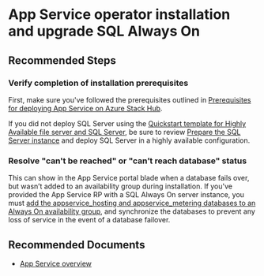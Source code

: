 <properties
    pageTitle="App Service operator installation and upgrade SQL Always On"
    description="App Service operator installation and upgrade SQL Always On"
    service="microsoft.azurestack"
    resource="azurestack"
    authors="BryanLa"
    ms.author="bryanla"
    displayOrder=""
    selfHelpType="generic"
    supportTopicIds="32742870"
    resourceTags=""
    productPesIds="17136"
    cloudEnvironments="public, Fairfax, usnat, ussec"
    articleId="appserviceazurestackhub-operator-installationandupgrade-sql-always-on"
	ownershipId="StorageMediaEdge_AzureStack_Hub"
/>

# App Service operator installation and upgrade SQL Always On

## **Recommended Steps**

### Verify completion of installation prerequisites

First, make sure you've followed the prerequisites outlined in [Prerequisites for deploying App Service on Azure Stack Hub](https://docs.microsoft.com/azure-stack/operator/azure-stack-app-service-before-you-get-started). 

If you did not deploy SQL Server using the [Quickstart template for Highly Available file server and SQL Server](https://docs.microsoft.com/azure-stack/operator/azure-stack-app-service-before-you-get-started#quickstart-template-for-highly-available-file-server-and-sql-server), be sure to review [Prepare the SQL Server instance](https://docs.microsoft.com/azure-stack/operator/azure-stack-app-service-before-you-get-started#prepare-the-sql-server-instance) and deploy SQL Server in a highly available configuration. 

### Resolve "can't be reached" or "can’t reach database" status

This can show in the App Service portal blade when a database fails over, but wasn’t added to an availability group during installation. If you've provided the App Service RP with a SQL Always On server instance, you must [add the appservice_hosting and appservice_metering databases to an Always On availability group](https://docs.microsoft.com/sql/database-engine/availability-groups/windows/availability-group-add-a-database), and synchronize the databases to prevent any loss of service in the event of a database failover.

## **Recommended Documents**

* [App Service overview](https://docs.microsoft.com/azure-stack/operator/azure-stack-app-service-overview)


